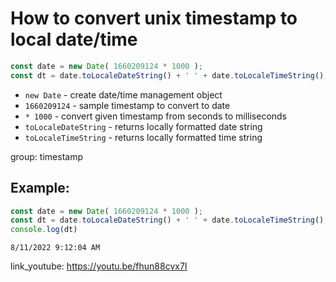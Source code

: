# How to convert unix timestamp to local date/time

```js
const date = new Date( 1660209124 * 1000 );
const dt = date.toLocaleDateString() + ' ' + date.toLocaleTimeString();
```

- `new Date` - create date/time management object
- `1660209124` - sample timestamp to convert to date
- `* 1000` - convert given timestamp from seconds to milliseconds
- `toLocaleDateString` - returns locally formatted date string
- `toLocaleTimeString` - returns locally formatted time string

group: timestamp

## Example: 
```js
const date = new Date( 1660209124 * 1000 );
const dt = date.toLocaleDateString() + ' ' + date.toLocaleTimeString();
console.log(dt)
```
```
8/11/2022 9:12:04 AM

```

link_youtube: https://youtu.be/fhun88cvx7I
